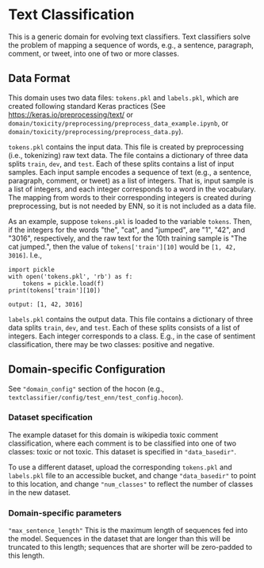 # Text Classification

This is a generic domain for evolving text classifiers.
Text classifiers solve the problem of mapping a sequence of words, e.g., a sentence, paragraph, comment, or tweet, into one of two or more classes.

## Data Format

This domain uses two data files: `tokens.pkl` and `labels.pkl`, which are created following standard Keras practices (See https://keras.io/preprocessing/text/ or `domain/toxicity/preprocessing/preprocess_data_example.ipynb`, or `domain/toxicity/preprocessing/preprocess_data.py`).

`tokens.pkl` contains the input data.
This file is created by preprocessing (i.e., tokenizing) raw text data.
The file contains a dictionary of three data splits `train`, `dev`, and `test`.
Each of these splits contains a list of input samples.
Each input sample encodes a sequence of text (e.g., a sentence, paragraph, comment, or tweet) as a list of integers.
That is, input sample is a list of integers, and each integer corresponds to a word in the vocabulary.
The mapping from words to their corresponding integers is created during preprocessing, but is not needed by ENN, so it is not included as a data file.

As an example, suppose `tokens.pkl` is loaded to the variable `tokens`.
Then, if the integers for the words "the", "cat", and "jumped", are "1", "42", and "3016", respectively, and the raw text for the 10th training sample is "The cat jumped.", then the value of `tokens['train'][10]` would be `[1, 42, 3016]`.
I.e.,
```
import pickle
with open('tokens.pkl', 'rb') as f:
    tokens = pickle.load(f)
print(tokens['train'][10])

output: [1, 42, 3016]
```

`labels.pkl` contains the output data.
This file contains a dictionary of three data splits `train`, `dev`, and `test`.
Each of these splits consists of a list of integers.
Each integer corresponds to a class.
E.g., in the case of sentiment classification, there may be two classes: positive and negative.

## Domain-specific Configuration

See `"domain_config"` section of the hocon (e.g., `textclassifier/config/test_enn/test_config.hocon`).

### Dataset specification

The example dataset for this domain is wikipedia toxic comment classification, where each comment is to be classified into one of two classes: toxic or not toxic.
This dataset is specified in `"data_basedir"`.

To use a different dataset, upload the corresponding `tokens.pkl` and `labels.pkl` file to an accessible bucket, and change `"data_basedir"` to point to this location, and change `"num_classes"` to reflect the number of classes in the new dataset.

### Domain-specific parameters

`"max_sentence_length"` This is the maximum length of sequences fed into the model. Sequences in the dataset that are longer than this will be truncated to this length; sequences that are shorter will be zero-padded to this length.


